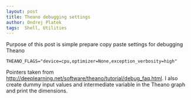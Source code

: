 ```yaml
---
layout: post
title: Theano debugging settings
author: Ondrej Platek
tags:  Shell, Utilities
---
```


Purpose of this post is simple prepare copy paste settings for debugging Theano

``
THEANO_FLAGS="device=cpu,optimizer=None,exception_verbosity=high"
`` 

Pointers taken from http://deeplearning.net/software/theano/tutorial/debug_faq.html.
I also create dummy input values and intermediate variable in the Theano graph and print the dimensions.
